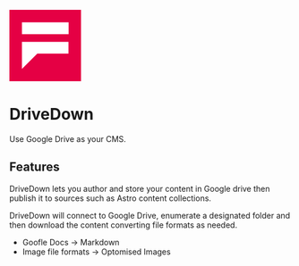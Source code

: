 ![Flowjob](FJ.svg)

# DriveDown

Use Google Drive as your CMS.

## Features

DriveDown lets you author and store your content in Google drive then publish it to sources
such as Astro content collections. 

DriveDown will connect to Google Drive, enumerate a designated folder and then download the content
converting file formats as needed.

- Goofle Docs -> Markdown
- Image file formats -> Optomised Images


